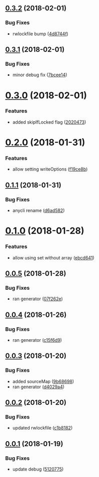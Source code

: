 <a name="0.3.2"></a>
## [0.3.2](https://github.com/anycli/manifest-file/compare/7bcee14602192d404e5b0c62aa29736a295259da...v0.3.2) (2018-02-01)


### Bug Fixes

* rwlockfile bump ([4d8744f](https://github.com/anycli/manifest-file/commit/4d8744f))

<a name="0.3.1"></a>
## [0.3.1](https://github.com/anycli/manifest-file/compare/20204731e436e69b5c9aec976eb357961318c931...v0.3.1) (2018-02-01)


### Bug Fixes

* minor debug fix ([7bcee14](https://github.com/anycli/manifest-file/commit/7bcee14))

<a name="0.3.0"></a>
# [0.3.0](https://github.com/anycli/manifest-file/compare/f19ce8bc177cea37bbb5c18fdbe22863c5683111...v0.3.0) (2018-02-01)


### Features

* added skipIfLocked flag ([2020473](https://github.com/anycli/manifest-file/commit/2020473))

<a name="0.2.0"></a>
# [0.2.0](https://github.com/anycli/manifest-file/compare/d6ad582c5eb3c196374e1ba198d650bca6dece0b...v0.2.0) (2018-01-31)


### Features

* allow setting writeOptions ([f19ce8b](https://github.com/anycli/manifest-file/commit/f19ce8b))

<a name="0.1.1"></a>
## [0.1.1](https://github.com/anycli/manifest-file/compare/83f2978a83cde07839df8d38c1ed33e28c8ae182...v0.1.1) (2018-01-31)


### Bug Fixes

* anycli rename ([d6ad582](https://github.com/anycli/manifest-file/commit/d6ad582))

<a name="0.1.0"></a>
# [0.1.0](https://github.com/dxcli/manifest-file/compare/07f262e569f20a2690571de33da88acb46d860c1...v0.1.0) (2018-01-28)


### Features

* allow using set without array ([ebcd641](https://github.com/dxcli/manifest-file/commit/ebcd641))

<a name="0.0.5"></a>
## [0.0.5](https://github.com/dxcli/manifest-file/compare/c15f6d9b4ea814c0e8af9b5a4cc6b02a0518f45c...v0.0.5) (2018-01-28)


### Bug Fixes

* ran generator ([07f262e](https://github.com/dxcli/manifest-file/commit/07f262e))

<a name="0.0.4"></a>
## [0.0.4](https://github.com/dxcli/manifest-file/compare/1481d8e0e6a30a28dc3bd462b50470e919e70036...v0.0.4) (2018-01-26)


### Bug Fixes

* ran generator ([c15f6d9](https://github.com/dxcli/manifest-file/commit/c15f6d9))

<a name="0.0.3"></a>
## [0.0.3](https://github.com/dxcli/manifest-file/compare/c1b818285c654e50ca88b3a1fa3f675c90c8c685...v0.0.3) (2018-01-20)


### Bug Fixes

* added sourceMap ([9b68698](https://github.com/dxcli/manifest-file/commit/9b68698))
* ran generator ([d4029a4](https://github.com/dxcli/manifest-file/commit/d4029a4))

<a name="0.0.2"></a>
## [0.0.2](https://github.com/dxcli/manifest-file/compare/5120775c5e2dd42811e67a5df193bcadd0b3874d...v0.0.2) (2018-01-20)


### Bug Fixes

* updated rwlockfile ([c1b8182](https://github.com/dxcli/manifest-file/commit/c1b8182))

<a name="0.0.1"></a>
## [0.0.1](https://github.com/dxcli/manifest-file/compare/v0.0.0...v0.0.1) (2018-01-19)


### Bug Fixes

* update debug ([5120775](https://github.com/dxcli/manifest-file/commit/5120775))
